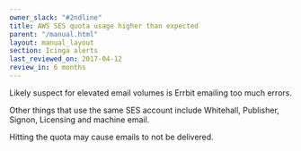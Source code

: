 ```yaml
---
owner_slack: "#2ndline"
title: AWS SES quota usage higher than expected
parent: "/manual.html"
layout: manual_layout
section: Icinga alerts
last_reviewed_on: 2017-04-12
review_in: 6 months
---
```


Likely suspect for elevated email volumes is Errbit emailing too much errors.

Other things that use the same SES account include Whitehall, Publisher, Signon, Licensing and machine email.

Hitting the quota may cause emails to not be delivered.
